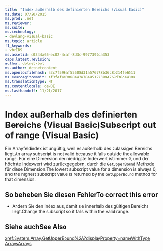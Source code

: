 ```yaml
---
title: "Index außerhalb des definierten Bereichs (Visual Basic)"
ms.date: 07/20/2015
ms.prod: .net
ms.reviewer: 
ms.suite: 
ms.technology:
- devlang-visual-basic
ms.topic: article
f1_keywords:
- vbrID9
ms.assetid: d0344a65-ec02-4caf-8d3c-9977392ca353
caps.latest.revision: 
author: dotnet-bot
ms.author: dotnetcontent
ms.openlocfilehash: a3c7f596af55508d31a576778b36c8b214fe6511
ms.sourcegitcommit: 4f3fef493080a43e70e951223894768d36ce430a
ms.translationtype: MT
ms.contentlocale: de-DE
ms.lasthandoff: 11/21/2017
---
```

# <a name="subscript-out-of-range-visual-basic"></a><span data-ttu-id="ff67c-102">Index außerhalb des definierten Bereichs (Visual Basic)</span><span class="sxs-lookup"><span data-stu-id="ff67c-102">Subscript out of range (Visual Basic)</span></span>
<span data-ttu-id="ff67c-103">Ein Arrayfeldindex ist ungültig, weil es außerhalb des zulässigen Bereichs liegt.</span><span class="sxs-lookup"><span data-stu-id="ff67c-103">An array subscript is not valid because it falls outside the allowable range.</span></span> <span data-ttu-id="ff67c-104">Für eine Dimension der niedrigste Indexwert ist immer 0, und der höchste Indexwert wird zurückgegeben, durch die `GetUpperBound` Methode für diese Dimension.</span><span class="sxs-lookup"><span data-stu-id="ff67c-104">The lowest subscript value for a dimension is always 0, and the highest subscript value is returned by the `GetUpperBound` method for that dimension.</span></span>  
  
## <a name="to-correct-this-error"></a><span data-ttu-id="ff67c-105">So beheben Sie diesen Fehler</span><span class="sxs-lookup"><span data-stu-id="ff67c-105">To correct this error</span></span>  
  
-   <span data-ttu-id="ff67c-106">Ändern Sie den Index aus, damit sie innerhalb des gültigen Bereichs liegt.</span><span class="sxs-lookup"><span data-stu-id="ff67c-106">Change the subscript so it falls within the valid range.</span></span>  
  
## <a name="see-also"></a><span data-ttu-id="ff67c-107">Siehe auch</span><span class="sxs-lookup"><span data-stu-id="ff67c-107">See Also</span></span>  
 <xref:System.Array.GetUpperBound%2A?displayProperty=nameWithType>  
 [<span data-ttu-id="ff67c-108">Arrays</span><span class="sxs-lookup"><span data-stu-id="ff67c-108">Arrays</span></span>](../../../visual-basic/programming-guide/language-features/arrays/index.md)

